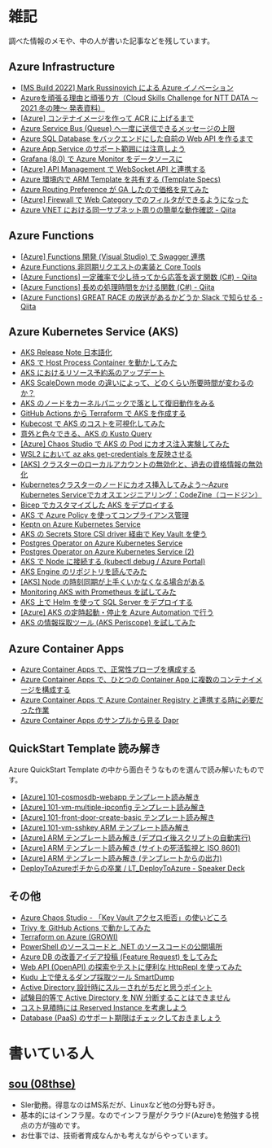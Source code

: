 # 雑記

調べた情報のメモや、中の人が書いた記事などを残しています。

## Azure Infrastructure

* [\[MS Build 2022\] Mark Russinovich による Azure イノベーション](https://zenn.dev/08thse/scraps/b687622eae2337)
* [Azureを頑張る理由と頑張り方（Cloud Skills Challenge for NTT DATA ～2021 冬の陣～ 発表資料）](https://www.slideshare.net/nttdata-tech/azure-cloud-skills-challenge-2021-nttdata)
* [\[Azure\] コンテナイメージを作って ACR に上げるまで](https://08thse.blog.fc2.com/blog-entry-694.html)
* [Azure Service Bus (Queue) へ一度に送信できるメッセージの上限](https://zenn.dev/08thse/articles/45-azure-servicebus-send-limit)
* [Azure SQL Database をバックエンドにした自前の Web API を作るまで](https://zenn.dev/08thse/articles/43-azsql-webapi)
* [Azure App Service のサポート範囲には注意しよう](https://zenn.dev/08thse/articles/38-app-service-support)
* [Grafana (8.0) で Azure Monitor をデータソースに](https://08thse.blog.fc2.com/blog-entry-646.html)
* [[Azure] API Management で WebSocket API と連携する](https://08thse.blog.fc2.com/blog-entry-639.html)
* [Azure 環境内で ARM Template を共有する (Template Specs)](https://zenn.dev/08thse/articles/29-azure-template-specs)
* [Azure Routing Preference が GA したので価格を見てみた](https://zenn.dev/08thse/articles/18-azure-routing-preference-ga)
* [[Azure] Firewall で Web Category でのフィルタができるようになった](https://zenn.dev/08thse/articles/14-az-fw-premium-webcategory)
* [Azure VNET における同一サブネット周りの簡単な動作確認 - Qiita](https://qiita.com/08thse/items/a32b77d054523450510a)

## Azure Functions

* [[Azure] Functions 開発 (Visual Studio) で Swagger 連携](https://08thse.blog.fc2.com/blog-entry-644.html)
* [Azure Functions 非同期リクエストの実装と Core Tools](https://zenn.dev/08thse/articles/27-azfunc-async-reqrep)
* [[Azure Functions] 一定確率で少し待ってから応答を返す関数 (C#) - Qiita](https://qiita.com/08thse/items/766366e7e1f8892fe982)
* [[Azure Functions] 長めの処理時間をかける関数 (C#) - Qiita](https://qiita.com/08thse/items/13852ffd5c943e604274)
* [[Azure Functions] GREAT RACE の放送があるかどうか Slack で知らせる - Qiita](https://qiita.com/08thse/items/4fd6752211f91ae7c89b)

## Azure Kubernetes Service (AKS)

* [AKS Release Note 日本語化](https://zenn.dev/08thse/books/aks-release-notes)
* [AKS で Host Process Container を動かしてみた](https://zenn.dev/08thse/articles/69-aks-hostprocess-container)
* [AKS におけるリソース予約系のアップデート](https://08thse.blog.fc2.com/blog-entry-709.html)
* [AKS ScaleDown mode の違いによって、どのくらい所要時間が変わるのか？](https://zenn.dev/08thse/articles/66-aks-node-scale-down-mode)
* [AKS のノードをカーネルパニックで落として復旧動作をみる](https://zenn.dev/08thse/articles/65-aks-node-down)
* [GitHub Actions から Terraform で AKS を作成する](https://zenn.dev/08thse/articles/64-create-aks-by-terraform)
* [Kubecost で AKS のコストを可視化してみた](https://zenn.dev/08thse/articles/62-kubecost-on-aks)
* [意外と色々できる、AKS の Kusto Query](https://08thse.blog.fc2.com/blog-entry-690.html)
* [\[Azure\] Chaos Studio で AKS の Pod にカオス注入実験してみた](https://zenn.dev/08thse/articles/61-chaosstudio-aks-pod-kill)
* [WSL2 において az aks get\-credentials を反映させる](https://zenn.dev/08thse/articles/60-aks-wsl2-kubeconfig)
* [\[AKS\] クラスターのローカルアカウントの無効化と、過去の資格情報の無効化](https://zenn.dev/08thse/articles/59-aks-cert-rotate)
* [Kubernetesクラスターのノードにカオス挿入してみよう～Azure Kubernetes Serviceでカオスエンジニアリング：CodeZine（コードジン）](https://codezine.jp/article/detail/14860)
* [Bicep でカスタマイズした AKS をデプロイする](https://zenn.dev/08thse/articles/55-bicep-for-aks)
* [AKS で Azure Policy を使ってコンプライアンス管理](https://zenn.dev/08thse/articles/51-aks-azure-policy)
* [Keptn on Azure Kubernetes Service](https://zenn.dev/08thse/articles/40-aks-keptn)
* [AKS の Secrets Store CSI driver 経由で Key Vault を使う](https://zenn.dev/08thse/articles/31-aks-csi-keyvault)
* [Postgres Operator on Azure Kubernetes Service](https://zenn.dev/08thse/articles/28-aks-postgres-operator)
* [Postgres Operator on Azure Kubernetes Service (2)](https://zenn.dev/08thse/articles/30-aks-postgres-operator-2)
* [AKS で Node に接続する (kubectl debug / Azure Portal)](https://zenn.dev/08thse/articles/26-aks-connect-node)
* [AKS Engine のリポジトリを読んでみた](https://zenn.dev/08thse/articles/25-aks-engine-repo)
* [[AKS] Node の時刻同期が上手くいかなくなる場合がある](https://zenn.dev/08thse/articles/23-aks-node-timesync-error)
* [Monitoring AKS with Prometheus を試してみた](https://zenn.dev/08thse/articles/22-monitoring-aks-prometheus)
* [AKS 上で Helm を使って SQL Server をデプロイする](https://zenn.dev/08thse/articles/21-aks-helm-sql-server-2019)
* [[Azure] AKS の定時起動・停止を Azure Automation で行う](https://zenn.dev/08thse/articles/04-auto-start-aks-by-azure-runbook)
* [AKS の情報採取ツール (AKS Periscope) を試してみた](https://zenn.dev/articles/fda5527c506dfee706d6)

## Azure Container Apps

* [Azure Container Apps で、正常性プローブを構成する](https://zenn.dev/08thse/articles/68-aca-configure-prove)
* [Azure Container Apps で、ひとつの Container App に複数のコンテナイメージを構成する](https://zenn.dev/08thse/articles/67-aca-multiple-containers)
* [Azure Container Apps で Azure Container Registry と連携する時に必要だった作業](https://08thse.blog.fc2.com/blog-entry-705.html)
* [Azure Container Apps のサンプルから見る Dapr](https://zenn.dev/08thse/articles/57-az-containerapp-sample)

## QuickStart Template 読み解き

Azure QuickStart Template の中から面白そうなものを選んで読み解いたものです。

* [[Azure] 101-cosmosdb-webapp テンプレート読み解き](https://zenn.dev/08thse/articles/03-qt-read-101-cosmosdb-webapp)
* [[Azure] 101-vm-multiple-ipconfig テンプレート読み解き](https://zenn.dev/08thse/articles/05-qt-read-101-vm-multiple-ipconfig)
* [[Azure] 101-front-door-create-basic テンプレート読み解き](https://zenn.dev/08thse/articles/06-qt-read-101-front-door-create-basic)
* [[Azure] 101-vm-sshkey ARM テンプレート読み解き](https://zenn.dev/08thse/articles/07-qt-read-101-vm-sshkey)
* [[Azure] ARM テンプレート読み解き (デプロイ後スクリプトの自動実行)](https://zenn.dev/08thse/articles/08-qt-read-101-jenkins-cluster-2-linux-1-win)
* [[Azure] ARM テンプレート読み解き (サイトの死活監視と ISO 8601)](https://zenn.dev/08thse/articles/10-qt-read-101-monitoring-webtest-metric-alert)
* [[Azure] ARM テンプレート読み解き (テンプレートからの出力)](https://zenn.dev/08thse/articles/11-qt-read-101-storage-account-create)
* [DeployToAzureポチからの卒業 / LT\_DeployToAzure \- Speaker Deck](https://speakerdeck.com/08thse/lt-deploytoazure)

## その他

* [Azure Chaos Studio \- 「Key Vault アクセス拒否」の使いどころ](https://08thse.blog.fc2.com/blog-entry-712.html)
* [Trivy を GitHub Actions で動かしてみた](https://08thse.blog.fc2.com/blog-entry-704.html)
* [Terraform on Azure (GROWI)](https://08thse.growi.cloud/Azure/Terraform)
* [PowerShell のソースコードと \.NET のソースコードの公開場所](https://08thse.blog.fc2.com/blog-entry-688.html)
* [Azure DB の改善アイデア投稿 \(Feature Request\) をしてみた](https://zenn.dev/08thse/articles/58-azdb-idea-request)
* [Web API (OpenAPI) の探索やテストに便利な HttpRepl を使ってみた](https://zenn.dev/08thse/articles/47-tool-httprepl)
* [Kudu 上で使えるダンプ採取ツール SmartDump](https://zenn.dev/08thse/articles/32-smartdump-on-kudu)
* [Active Directory 設計時にスルーされがちだと思うポイント](https://zenn.dev/08thse/articles/09-ad-design-point)
* [試験目的等で Active Directory を NW 分断することはできません](https://zenn.dev/08thse/articles/17-active-directory-separate)
* [コスト見積時には Reserved Instance を考慮しよう](https://zenn.dev/08thse/articles/20-cloud-check-ri-price)
* [Database (PaaS) のサポート期限はチェックしておきましょう](https://zenn.dev/08thse/articles/19-cloud-check-db-eosl)

# 書いている人

## [sou (08thse)](https://twitter.com/08thse)

* SIer勤務。得意なのはMS系だが、Linuxなど他の分野も好き。
* 基本的にはインフラ屋。なのでインフラ屋がクラウド(Azure)を勉強する視点の方が強めです。
* お仕事では、技術者育成なんかも考えながらやっています。